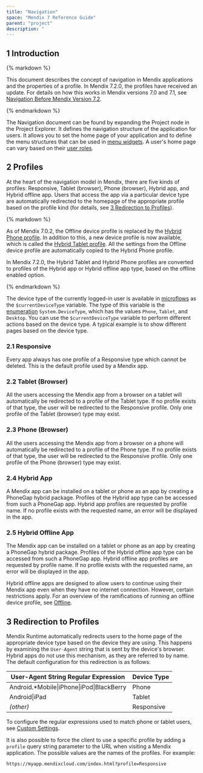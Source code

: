 ```yaml
---
title: "Navigation"
space: "Mendix 7 Reference Guide"
parent: "project"
description: "
---
```


## 1 Introduction

<div class="alert alert-info">{% markdown %}

This document describes the concept of navigation in Mendix applications and the properties of a profile. In Mendix 7.2.0, the profiles have received an update. For details on how this works in Mendix versions 7.0 and 7.1, see [Navigation Before Mendix Version 7.2](navigation-before-72).

{% endmarkdown %}</div>

The Navigation document can be found by expanding the Project node in the Project Explorer. It defines the navigation structure of the application for users. It allows you to set the home page of your application and to define the menu structures that can be used in [menu widgets](menu-widgets). A user's home page can vary based on their [user roles](user-roles).

## 2 Profiles

At the heart of the navigation model in Mendix, there are five kinds of profiles: Responsive, Tablet (browser), Phone (browser), Hybrid app, and Hybrid offline app. Users that access the app via a particular device type are automatically redirected to the homepage of the appropriate profile based on the profile kind (for details, see [3 Redirection to Profiles](#Redirection)).

<div class="alert alert-info">{% markdown %}

As of Mendix 7.0.2, the Offline device profile is replaced by the [Hybrid Phone profile](hybrid-phone-profile). In addition to this, a new device profile is now available, which is called the [Hybrid Tablet profile](hybrid-tablet-profile). All the settings from the Offline device profile are automatically copied to the Hybrid Phone profile.

In Mendix 7.2.0, the Hybrid Tablet and Hybrid Phone profiles are converted to profiles of the Hybrid app or Hybrid offline app type, based on the offline enabled option.

{% endmarkdown %}</div>

The device type of the currently logged-in user is available in [microflows](microflows) as the `$currentDeviceType` variable. The type of this variable is the [enumeration](enumerations) `System.DeviceType`, which has the values `Phone`, `Tablet`, and `Desktop`. You can use the `$currentDeviceType` variable to perform different actions based on the device type. A typical example is to show different pages based on the device type.

### 2.1 Responsive

Every app always has one profile of a Responsive type which cannot be deleted. This is the default profile used by a Mendix app.

### 2.2 Tablet (Browser)

All the users accessing the Mendix app from a browser on a tablet will automatically be redirected to a profile of the Tablet type. If no profile exists of that type, the user will be redirected to the Responsive profile. Only one profile of the Tablet (browser) type may exist.

### 2.3 Phone (Browser)

All the users accessing the Mendix app from a browser on a phone will automatically be redirected to a profile of the Phone type. If no profile exists of that type, the user will be redirected to the Responsive profile. Only one profile of the Phone (browser) type may exist.

### 2.4 Hybrid App

A Mendix app can be installed on a tablet or phone as an app by creating a PhoneGap hybrid package. Profiles of the Hybrid app type can be accessed from such a PhoneGap app. Hybrid app profiles are requested by profile name. If no profile exists with the requested name, an error will be displayed in the app.

### 2.5 Hybrid Offline App

The Mendix app can be installed on a tablet or phone as an app by creating a PhoneGap hybrid package. Profiles of the Hybrid offline app type can be accessed from such a PhoneGap app. Hybrid offline app profiles are requested by profile name. If no profile exists with the requested name, an error will be displayed in the app.

Hybrid offline apps are designed to allow users to continue using their Mendix app even when they have no internet connection. However, certain restrictions apply. For an overview of the ramifications of running an offline device profile, see [Offline](offline).

## 3 Redirection to Profiles<a name="Redirection"></a>

Mendix Runtime automatically redirects users to the home page of the appropriate device type based on the device they are using. This happens by examining the `User-Agent` string that is sent by the device's browser. Hybrid apps do not use this mechanism, as they are referred to by name. The default configuration for this redirection is as follows:

| User-Agent String Regular Expression | Device Type |
| --- | --- |
| Android.*Mobile&#124;iPhone&#124;iPod&#124;BlackBerry | Phone |
| Android&#124;iPad | Tablet |
| _(other)_ | Responsive |

To configure the regular expressions used to match phone or tablet users, see [Custom Settings](custom-settings).

It is also possible to force the client to use a specific profile by adding a `profile` query string parameter to the URL when visiting a Mendix application. The possible values are the names of the profiles. For example:

```html
https://myapp.mendixcloud.com/index.html?profile=Responsive

```

